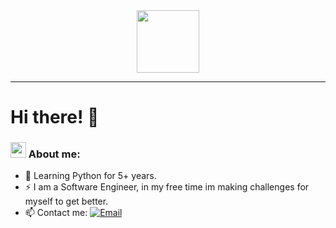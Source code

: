 <div id="header" align="center">
  <img src="https://em-content.zobj.net/thumbs/160/apple/285/man-technologist_1f468-200d-1f4bb.png" width="100"/>
  
</div>
<div id="header" align="center">
  <img src="https://komarev.com/ghpvc/?username=onlyonevovan&style=flat-square&color=blue" alt=""/>
</div>

---

<h1>Hi there! 👋</h1>

### <img src="https://cdn.betterttv.net/emote/5e1bd08688e62a5f14dc6316/3x.webp" width="25"> About me:
- 💾 Learning Python for 5+ years.
- ⚡ I am a Software Engineer, in my free time im making challenges for myself to get better.
- 📫 Contact me: <a href="mailto:vova@onlyonevovan.ru"><img src="https://img.shields.io/badge/Email-blue?style=flat&logo=gmail&link=mailto:vova@onlyonevovan.ru" alt="Email" /></a>
